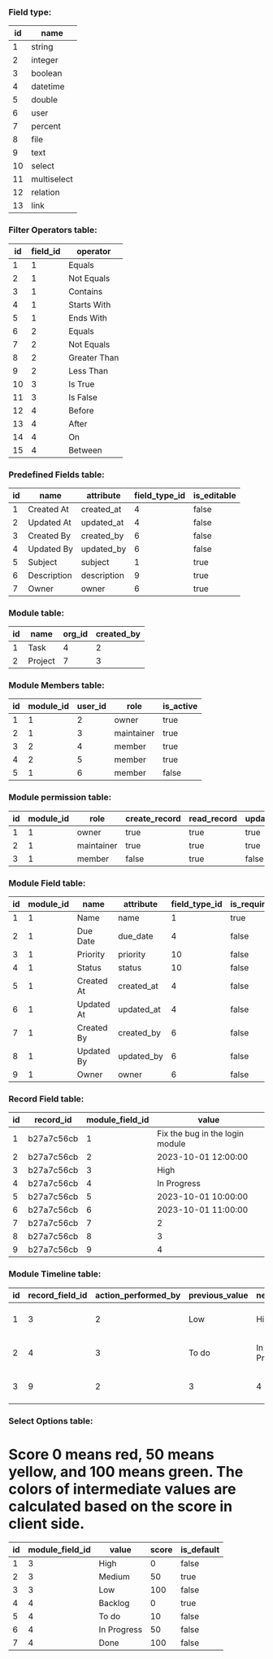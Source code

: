 ### Field type:

| id | name        |
|----|-------------|
| 1  | string      |
| 2  | integer     |
| 3  | boolean     |
| 4  | datetime    |
| 5  | double      |
| 6  | user        |
| 7  | percent     |
| 8  | file        |
| 9  | text        |
| 10 | select      |
| 11 | multiselect |
| 12 | relation    |
| 13 | link        |

### Filter Operators table:

| id | field_id | operator     |
|----|----------|--------------|
| 1  | 1        | Equals       |
| 2  | 1        | Not Equals   |
| 3  | 1        | Contains     |
| 4  | 1        | Starts With  |
| 5  | 1        | Ends With    |
| 6  | 2        | Equals       |
| 7  | 2        | Not Equals   |
| 8  | 2        | Greater Than |
| 9  | 2        | Less Than    |
| 10 | 3        | Is True      |
| 11 | 3        | Is False     |
| 12 | 4        | Before       |
| 13 | 4        | After        |
| 14 | 4        | On           |
| 15 | 4        | Between      |

### Predefined Fields table:

| id | name        | attribute   | field_type_id | is_editable |
|----|-------------|-------------|---------------|-------------|
| 1  | Created At  | created_at  | 4             | false       |
| 2  | Updated At  | updated_at  | 4             | false       |
| 3  | Created By  | created_by  | 6             | false       |
| 4  | Updated By  | updated_by  | 6             | false       |
| 5  | Subject     | subject     | 1             | true        |
| 6  | Description | description | 9             | true        |
| 7  | Owner       | owner       | 6             | true        |

### Module table:

| id | name    | org_id | created_by |
|----|---------|--------|------------|
| 1  | Task    | 4      | 2          |
| 2  | Project | 7      | 3          |

### Module Members table:

| id | module_id | user_id | role       | is_active |
|----|-----------|---------|------------|-----------|
| 1  | 1         | 2       | owner      | true      |
| 2  | 1         | 3       | maintainer | true      |
| 3  | 2         | 4       | member     | true      |
| 4  | 2         | 5       | member     | true      |
| 5  | 1         | 6       | member     | false     |

### Module permission table:

| id | module_id | role       | create_record | read_record | update_record | delete_record | manage_members |
|----|-----------|------------|---------------|-------------|---------------|---------------|----------------|
| 1  | 1         | owner      | true          | true        | true          | true          | true           |
| 2  | 1         | maintainer | true          | true        | true          | false         | true           |
| 3  | 1         | member     | false         | true        | false         | false         | false          |

### Module Field table:

| id | module_id | name       | attribute  | field_type_id | is_required | is_searchable | is_filterable | is_sortable | is_editable |
|----|-----------|------------|------------|---------------|-------------|---------------|---------------|-------------|-------------|
| 1  | 1         | Name       | name       | 1             | true        | true          | true          | true        | true        |
| 2  | 1         | Due Date   | due_date   | 4             | false       | false         | true          | true        | true        |
| 3  | 1         | Priority   | priority   | 10            | false       | true          | true          | true        | true        |
| 4  | 1         | Status     | status     | 10            | false       | true          | true          | true        | true        |
| 5  | 1         | Created At | created_at | 4             | false       | false         | false         | false       | false       |
| 6  | 1         | Updated At | updated_at | 4             | false       | false         | false         | false       | false       |
| 7  | 1         | Created By | created_by | 6             | false       | false         | false         | false       | false       |
| 8  | 1         | Updated By | updated_by | 6             | false       | false         | false         | false       | false       |
| 9  | 1         | Owner      | owner      | 6             | false       | false         | false         | false       | true        |

### Record Field table:

| id | record_id  | module_field_id | value                           |
|----|------------|-----------------|---------------------------------|
| 1  | b27a7c56cb | 1               | Fix the bug in the login module |
| 2  | b27a7c56cb | 2               | 2023-10-01 12:00:00             |
| 3  | b27a7c56cb | 3               | High                            |
| 4  | b27a7c56cb | 4               | In Progress                     |
| 5  | b27a7c56cb | 5               | 2023-10-01 10:00:00             |
| 6  | b27a7c56cb | 6               | 2023-10-01 11:00:00             |
| 7  | b27a7c56cb | 7               | 2                               |
| 8  | b27a7c56cb | 8               | 3                               |
| 9  | b27a7c56cb | 9               | 4                               |

### Module Timeline table:

| id | record_field_id | action_performed_by | previous_value | new_value   | created_at          |
|----|-----------------|---------------------|----------------|-------------|---------------------|
| 1  | 3               | 2                   | Low            | High        | 2023-10-01 10:40:00 |
| 2  | 4               | 3                   | To do          | In Progress | 2023-10-01 11:10:00 |
| 3  | 9               | 2                   | 3              | 4           | 2023-10-01 12:20:00 |

### Select Options table:

# Score 0 means red, 50 means yellow, and 100 means green. The colors of intermediate values are calculated based on the score in client side.

| id | module_field_id | value       | score | is_default |
|----|-----------------|-------------|-------|------------|
| 1  | 3               | High        | 0     | false      |
| 2  | 3               | Medium      | 50    | true       |
| 3  | 3               | Low         | 100   | false      |
| 4  | 4               | Backlog     | 0     | true       |
| 5  | 4               | To do       | 10    | false      |
| 6  | 4               | In Progress | 50    | false      |
| 7  | 4               | Done        | 100   | false      |
